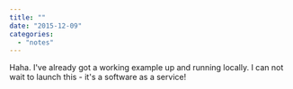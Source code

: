 ```yaml
---
title: ""
date: "2015-12-09"
categories: 
  - "notes"
---
```


Haha. I've already got a working example up and running locally. I can not wait to launch this - it's a software as a service!
